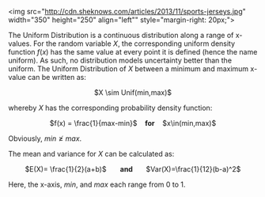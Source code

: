 <img src="http://cdn.sheknows.com/articles/2013/11/sports-jerseys.jpg" width="350" height="250" align="left"" style="margin-right: 20px;">

The Uniform Distribution is a continuous distribution along a range of x-values. For the random variable $X$, the corresponding uniform density function $f(x)$ has the same value at every point it is defined (hence the name uniform). As such, no distribution models uncertainty better than the uniform. The Uniform Distribution of $X$ between a minimum and maximum x-value can be written as:

<center> $X \sim Unif(min,max)$</center>

whereby $X$ has the corresponding probability density function:

<center> $f(x) = \frac{1}{max-min}$ &nbsp;&nbsp; <b>for</b> &nbsp;&nbsp; $x\in(min,max)$</center>

Obviously, $min \ngeq max$.

The mean and variance for $X$ can be calculated as:

<center> $E(X)= \frac{1}{2}(a+b)$ &nbsp;&nbsp;&nbsp;&nbsp;&nbsp; <b> and </b> &nbsp;&nbsp;&nbsp;&nbsp;&nbsp; $Var(X)=\frac{1}{12}(b-a)^2$</center>

Here, the x-axis, $min$, and $max$ each range from 0 to 1.
